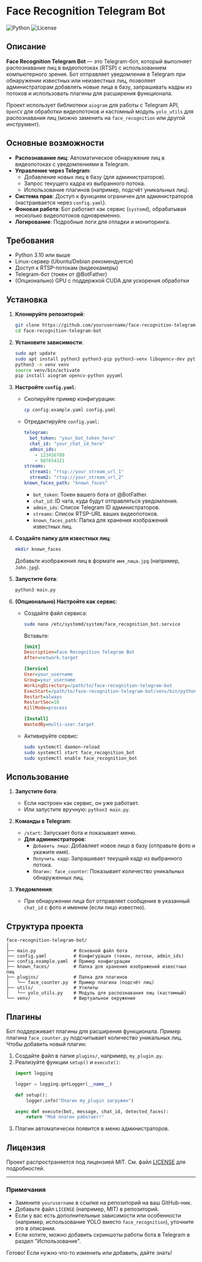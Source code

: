 # Face Recognition Telegram Bot

![Python](https://img.shields.io/badge/Python-3.10+-blue.svg)
![License](https://img.shields.io/badge/license-MIT-green.svg)

## Описание

**Face Recognition Telegram Bot** — это Telegram-бот, который выполняет распознавание лиц в видеопотоках (RTSP) с использованием компьютерного зрения. Бот отправляет уведомления в Telegram при обнаружении известных или неизвестных лиц, позволяет администраторам добавлять новые лица в базу, запрашивать кадры из потоков и использовать плагины для расширения функционала.

Проект использует библиотеки `aiogram` для работы с Telegram API, `OpenCV` для обработки видеопотоков и кастомный модуль `yolo_utils` для распознавания лиц (можно заменить на `face_recognition` или другой инструмент).

## Основные возможности

- **Распознавание лиц**: Автоматическое обнаружение лиц в видеопотоках с уведомлениями в Telegram.
- **Управление через Telegram**:
  - Добавление новых лиц в базу (для администраторов).
  - Запрос текущего кадра из выбранного потока.
  - Использование плагинов (например, подсчёт уникальных лиц).
- **Система прав**: Доступ к функциям ограничен для администраторов (настраивается через `config.yaml`).
- **Фоновая работа**: Бот работает как сервис (`systemd`), обрабатывая несколько видеопотоков одновременно.
- **Логирование**: Подробные логи для отладки и мониторинга.

## Требования

- Python 3.10 или выше
- Linux-сервер (Ubuntu/Debian рекомендуется)
- Доступ к RTSP-потокам (видеокамеры)
- Telegram-бот (токен от @BotFather)
- (Опционально) GPU с поддержкой CUDA для ускорения обработки

## Установка

1. **Клонируйте репозиторий**:
   ```bash
   git clone https://github.com/yourusername/face-recognition-telegram-bot.git
   cd face-recognition-telegram-bot
   ```

2. **Установите зависимости**:
   ```bash
   sudo apt update
   sudo apt install python3 python3-pip python3-venv libopencv-dev python3-opencv -y
   python3 -m venv venv
   source venv/bin/activate
   pip install aiogram opencv-python pyyaml
   ```

3. **Настройте `config.yaml`**:
   - Скопируйте пример конфигурации:
     ```bash
     cp config.example.yaml config.yaml
     ```
   - Отредактируйте `config.yaml`:
     ```yaml
     telegram:
       bot_token: "your_bot_token_here"
       chat_id: "your_chat_id_here"
       admin_ids:
         - 123456789
         - 987654321
     streams:
       stream1: "rtsp://your_stream_url_1"
       stream2: "rtsp://your_stream_url_2"
     known_faces_path: "known_faces"
     ```
     - `bot_token`: Токен вашего бота от @BotFather.
     - `chat_id`: ID чата, куда будут отправляться уведомления.
     - `admin_ids`: Список Telegram ID администраторов.
     - `streams`: Список RTSP-URL ваших видеопотоков.
     - `known_faces_path`: Папка для хранения изображений известных лиц.

4. **Создайте папку для известных лиц**:
   ```bash
   mkdir known_faces
   ```
   Добавьте изображения лиц в формате `имя_лица.jpg` (например, `John.jpg`).

5. **Запустите бота**:
   ```bash
   python3 main.py
   ```

6. **(Опционально) Настройте как сервис**:
   - Создайте файл сервиса:
     ```bash
     sudo nano /etc/systemd/system/face_recognition_bot.service
     ```
     Вставьте:
     ```ini
     [Unit]
     Description=Face Recognition Telegram Bot
     After=network.target

     [Service]
     User=your_username
     Group=your_username
     WorkingDirectory=/path/to/face-recognition-telegram-bot
     ExecStart=/path/to/face-recognition-telegram-bot/venv/bin/python3 /path/to/face-recognition-telegram-bot/main.py
     Restart=always
     RestartSec=10
     KillMode=process

     [Install]
     WantedBy=multi-user.target
     ```
   - Активируйте сервис:
     ```bash
     sudo systemctl daemon-reload
     sudo systemctl start face_recognition_bot
     sudo systemctl enable face_recognition_bot
     ```

## Использование

1. **Запустите бота**:
   - Если настроен как сервис, он уже работает.
   - Или запустите вручную: `python3 main.py`.

2. **Команды в Telegram**:
   - `/start`: Запускает бота и показывает меню.
   - **Для администраторов**:
     - `Добавить лицо`: Добавляет новое лицо в базу (отправьте фото и укажите имя).
     - `Получить кадр`: Запрашивает текущий кадр из выбранного потока.
     - `Плагин: face_counter`: Показывает количество уникальных обнаруженных лиц.

3. **Уведомления**:
   - При обнаружении лица бот отправляет сообщение в указанный `chat_id` с фото и именем (если лицо известно).

## Структура проекта

```
face-recognition-telegram-bot/
│
├── main.py              # Основной файл бота
├── config.yaml          # Конфигурация (токен, потоки, admin_ids)
├── config.example.yaml  # Пример конфигурации
├── known_faces/         # Папка для хранения изображений известных лиц
├── plugins/             # Папка для плагинов
│   └── face_counter.py  # Пример плагина (подсчёт лиц)
├── utils/               # Утилиты
│   └── yolo_utils.py    # Модуль для распознавания лиц (кастомный)
└── venv/                # Виртуальное окружение
```

## Плагины

Бот поддерживает плагины для расширения функционала. Пример плагина `face_counter.py` подсчитывает количество уникальных лиц. Чтобы добавить новый плагин:

1. Создайте файл в папке `plugins/`, например, `my_plugin.py`.
2. Реализуйте функции `setup()` и `execute()`:
   ```python
   import logging

   logger = logging.getLogger(__name__)

   def setup():
       logger.info("Плагин my_plugin загружен")

   async def execute(bot, message, chat_id, detected_faces):
       return "Мой плагин работает!"
   ```
3. Плагин автоматически появится в меню администраторов.

## Лицензия

Проект распространяется под лицензией MIT. См. файл [LICENSE](LICENSE) для подробностей.

---

### Примечания
- Замените `yourusername` в ссылке на репозиторий на ваш GitHub-ник.
- Добавьте файл `LICENSE` (например, MIT) в репозиторий.
- Если у вас есть дополнительные зависимости или особенности (например, использование YOLO вместо `face_recognition`), уточните это в описании.
- Если хотите, можно добавить скриншоты работы бота в Telegram в раздел "Использование".

Готово! Если нужно что-то изменить или добавить, дайте знать!
